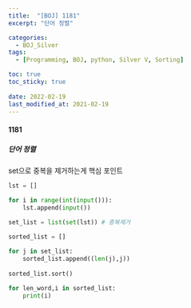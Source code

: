 ```yaml
---
title:  "[BOJ] 1181"
excerpt: "단어 정렬"

categories:
  - BOJ_Silver
tags:
  - [Programming, BOJ, python, Silver V, Sorting]

toc: true
toc_sticky: true
 
date: 2022-02-19
last_modified_at: 2021-02-19
---
```

#### 1181
##### 단어 정렬
set으로 중복을 제거하는게 핵심 포인트
```python
lst = []

for i in range(int(input())):
    lst.append(input())
    
set_list = list(set(lst)) # 중복제거

sorted_list = []

for j in set_list:
    sorted_list.append((len(j),j))
    
sorted_list.sort()

for len_word,i in sorted_list:
    print(i)
```